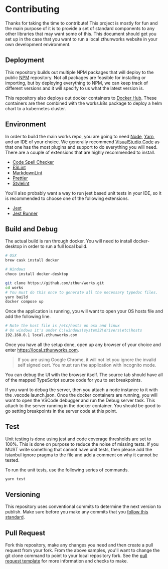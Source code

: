 # Contributing

Thanks for taking the time to contribute! This project is mostly for fun and the main purpose of it is to provide a set of standard components to any other libraries that may want some of this. This document should get you set up in the case that you want to run a local zthunworks website in your own development environment.

## Deployment

This repository builds out multiple NPM packages that will deploy to the public [NPM](https://npmjs.org) repository. Not all packages are feasible for installing or importing, but by deploying everything to NPM, we can keep track of different versions and it will specify to us what the latest version is.

This repository also deploys out docker containers to [Docker Hub](https://hub.docker.com). These containers are then combined with the works.k8s package to deploy a helm chart to a kubernetes cluster.

## Environment

In order to build the main works repo, you are going to need [Node](https://nodejs.org/en/), [Yarn](https://classic.yarnpkg.com/lang/en/), and an IDE of your choice. We generally recommend [VisualStudio Code](https://code.visualstudio.com/) as that one has the most plugins and support to do everything you will need. There are a couple of extensions that are highly recommended to install.

- [Code Spell Checker](https://marketplace.visualstudio.com/items?itemName=streetsidesoftware.code-spell-checker)
- [ESLint](https://marketplace.visualstudio.com/items?itemName=dbaeumer.vscode-eslint)
- [MarkdownLint](https://marketplace.visualstudio.com/items?itemName=DavidAnson.vscode-markdownlint)
- [Prettier](https://marketplace.visualstudio.com/items?itemName=esbenp.prettier-vscode)
- [Stylelint](https://marketplace.visualstudio.com/items?itemName=stylelint.vscode-stylelint)

You'll also probably want a way to run jest based unit tests in your IDE, so it is recommended to choose one of the following extensions.

- [Jest](https://marketplace.visualstudio.com/items?itemName=Orta.vscode-jest)
- [Jest Runner](https://marketplace.visualstudio.com/items?itemName=firsttris.vscode-jest-runner)

## Build and Debug

The actual build is ran through docker. You will need to install docker-desktop in order to run a full local build.

```sh
# OSX
brew cask install docker
```

```powershell
# Windows
choco install docker-desktop
```

```sh
git clone https://github.com/zthun/works.git
cd works
# You must do this once to generate all the necessary typedoc files.
yarn build
docker compose up
```

Once the application is running, you will want to open your OS hosts file and add the following line.

```sh
# Note the host file is /etc/hosts on osx and linux
# On windows it's under C:\windows\system32\drivers\etc\hosts
192.168.0.1 local.zthunworks.com
```

Once you have all the setup done, open up any browser of your choice and enter <https://local.zthunworks.com>.

> If you are using Google Chrome, it will not let you ignore the invalid self signed cert. You must run the application with incognito mode.

You can debug the UI with the browser itself. The source tab should have all of the mapped TypeScript source code for you to set breakpoints.

If you want to debug the server, then you attach a node instance to it with the .vscode launch.json. Once the docker containers are running, you will want to open the VSCode debugger and run the Debug server task. This attach to the server running in the docker container. You should be good to go setting breakpoints in the server code at this point.

## Test

Unit testing is done using jest and code coverage thresholds are set to 100%. This is done on purpose to reduce the noise of missing tests. If you MUST write something that cannot have unit tests, then please add the istanbul ignore pragma to the file and add a comment on why it cannot be tested.

To run the unit tests, use the following series of commands.

```sh
yarn test
```

## Versioning

This repository uses conventional commits to determine the next version to publish. Make sure before you make any commits that you [follow this standard](https://www.conventionalcommits.org/en/v1.0.0/).

## Pull Request

Fork this repository, make any changes you need and then create a pull request from your fork. From the above samples, you'll want to change the git clone command to point to your local repository fork. See the [pull request template](.github/pull_request_template.md) for more information and checks to make.

